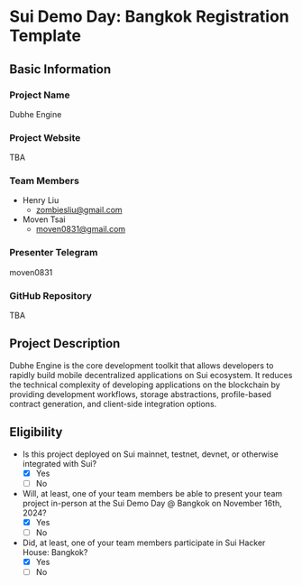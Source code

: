 # Sui Demo Day: Bangkok Registration Template

## Basic Information

### Project Name

Dubhe Engine

### Project Website

TBA

### Team Members

- Henry Liu
    - zombiesliu@gmail.com
- Moven Tsai
    - moven0831@gmail.com

### Presenter Telegram 

moven0831

### GitHub Repository

TBA

## Project Description 

Dubhe Engine is the core development toolkit that allows developers to rapidly build mobile decentralized applications on Sui ecosystem. It reduces the technical complexity of developing applications on the blockchain by providing development workflows, storage abstractions, profile-based contract generation, and client-side integration options.

## Eligibility

- Is this project deployed on Sui mainnet, testnet, devnet, or otherwise integrated with Sui?
    - [x] Yes
    - [ ] No
- Will, at least, one of your team members be able to present your team project in-person at the Sui Demo Day @ Bangkok on November 16th, 2024?
    - [x] Yes
    - [ ] No
- Did, at least, one of your team members participate in Sui Hacker House: Bangkok? 
    - [x] Yes
    - [ ] No
